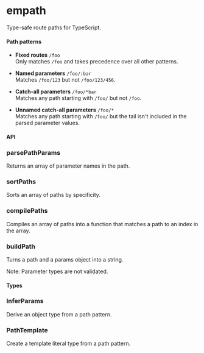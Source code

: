 # empath

Type-safe route paths for TypeScript.

#### Path patterns

- **Fixed routes** `/foo`  
  Only matches `/foo` and takes precedence over all other patterns.

- **Named parameters** `/foo/:bar`  
  Matches `/foo/123` but not `/foo/123/456`.

- **Catch-all parameters** `/foo/*bar`  
  Matches any path starting with `/foo/` but not `/foo`.

- **Unnamed catch-all parameters** `/foo/*`  
  Matches any path starting with `/foo/` but the tail isn't included in the
  parsed parameter values.

#### API

### parsePathParams

Returns an array of parameter names in the path.

### sortPaths

Sorts an array of paths by specificity.

### compilePaths

Compiles an array of paths into a function that matches a path to an index in the array.

### buildPath

Turns a path and a params object into a string.

Note: Parameter types are not validated.

#### Types

### InferParams

Derive an object type from a path pattern.

### PathTemplate

Create a template literal type from a path pattern.
